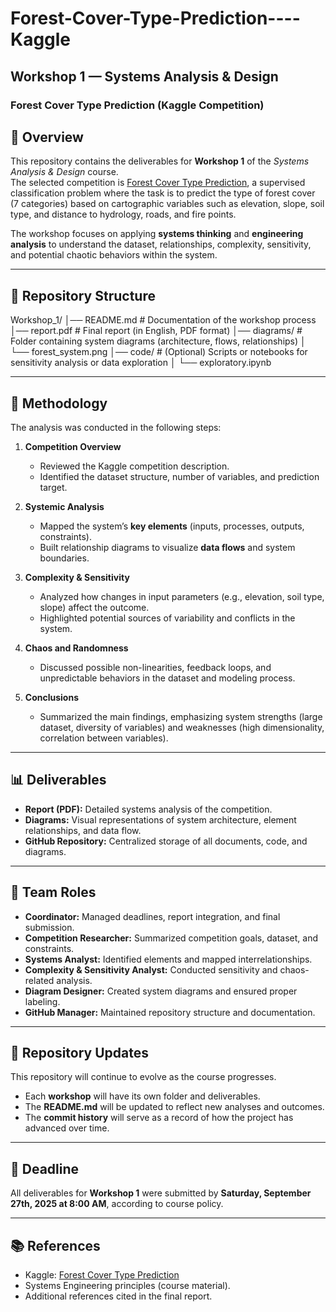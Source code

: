 # Forest-Cover-Type-Prediction----Kaggle

## Workshop 1 — Systems Analysis & Design  
### Forest Cover Type Prediction (Kaggle Competition)  

## 📌 Overview  
This repository contains the deliverables for **Workshop 1** of the *Systems Analysis & Design* course.  
The selected competition is [Forest Cover Type Prediction](https://www.kaggle.com/competitions/forest-cover-type-prediction), a supervised classification problem where the task is to predict the type of forest cover (7 categories) based on cartographic variables such as elevation, slope, soil type, and distance to hydrology, roads, and fire points.  

The workshop focuses on applying **systems thinking** and **engineering analysis** to understand the dataset, relationships, complexity, sensitivity, and potential chaotic behaviors within the system.  

---

## 📂 Repository Structure  
Workshop_1/
│── README.md # Documentation of the workshop process
│── report.pdf # Final report (in English, PDF format)
│── diagrams/ # Folder containing system diagrams (architecture, flows, relationships)
│ └── forest_system.png
│── code/ # (Optional) Scripts or notebooks for sensitivity analysis or data exploration
│ └── exploratory.ipynb


---

## 📝 Methodology  
The analysis was conducted in the following steps:  

1. **Competition Overview**  
   - Reviewed the Kaggle competition description.  
   - Identified the dataset structure, number of variables, and prediction target.  

2. **Systemic Analysis**  
   - Mapped the system’s **key elements** (inputs, processes, outputs, constraints).  
   - Built relationship diagrams to visualize **data flows** and system boundaries.  

3. **Complexity & Sensitivity**  
   - Analyzed how changes in input parameters (e.g., elevation, soil type, slope) affect the outcome.  
   - Highlighted potential sources of variability and conflicts in the system.  

4. **Chaos and Randomness**  
   - Discussed possible non-linearities, feedback loops, and unpredictable behaviors in the dataset and modeling process.  

5. **Conclusions**  
   - Summarized the main findings, emphasizing system strengths (large dataset, diversity of variables) and weaknesses (high dimensionality, correlation between variables).  

---

## 📊 Deliverables  
- **Report (PDF):** Detailed systems analysis of the competition.  
- **Diagrams:** Visual representations of system architecture, element relationships, and data flow.  
- **GitHub Repository:** Centralized storage of all documents, code, and diagrams.  

---

## 👥 Team Roles  
- **Coordinator:** Managed deadlines, report integration, and final submission.  
- **Competition Researcher:** Summarized competition goals, dataset, and constraints.  
- **Systems Analyst:** Identified elements and mapped interrelationships.  
- **Complexity & Sensitivity Analyst:** Conducted sensitivity and chaos-related analysis.  
- **Diagram Designer:** Created system diagrams and ensured proper labeling.  
- **GitHub Manager:** Maintained repository structure and documentation.  

---

## 🔄 Repository Updates  
This repository will continue to evolve as the course progresses.  
- Each **workshop** will have its own folder and deliverables.  
- The **README.md** will be updated to reflect new analyses and outcomes.  
- The **commit history** will serve as a record of how the project has advanced over time.  

---

## 📅 Deadline  
All deliverables for **Workshop 1** were submitted by **Saturday, September 27th, 2025 at 8:00 AM**, according to course policy.  

---

## 📚 References  
- Kaggle: [Forest Cover Type Prediction](https://www.kaggle.com/competitions/forest-cover-type-prediction)  
- Systems Engineering principles (course material).  
- Additional references cited in the final report.  

